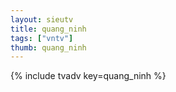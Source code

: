 ```yaml
--- 
layout: sieutv
title: quang_ninh
tags: ["vntv"]
thumb: quang_ninh
---
```

{% include tvadv key=quang_ninh %}
